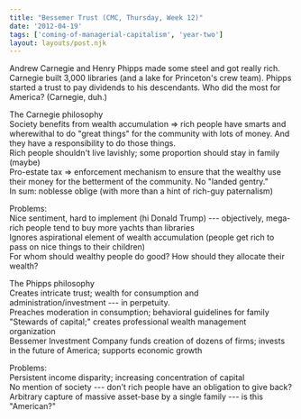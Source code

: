 ```yaml
---
title: "Bessemer Trust (CMC, Thursday, Week 12)"
date: '2012-04-19'
tags: ['coming-of-managerial-capitalism', 'year-two']
layout: layouts/post.njk
---
```


Andrew Carnegie and Henry Phipps made some steel and got really rich. Carnegie built 3,000 libraries (and a lake for Princeton's crew team). Phipps started a trust to pay dividends to his descendants. Who did the most for America? (Carnegie, duh.)

The Carnegie philosophy\
Society benefits from wealth accumulation => rich people have smarts and wherewithal to do "great things" for the community with lots of money. And they have a responsibility to do those things.\
Rich people shouldn't live lavishly; some proportion should stay in family (maybe)\
Pro-estate tax => enforcement mechanism to ensure that the wealthy use their money for the betterment of the community. No "landed gentry."\
In sum: noblesse oblige (with more than a hint of rich-guy paternalism)

Problems:\
Nice sentiment, hard to implement (hi Donald Trump) --- objectively, mega-rich people tend to buy more yachts than libraries\
Ignores aspirational element of wealth accumulation (people get rich to pass on nice things to their children)\
For whom should wealthy people do good? How should they allocate their wealth?

The Phipps philosophy\
Creates intricate trust; wealth for consumption and administration/investment --- in perpetuity.\
Preaches moderation in consumption; behavioral guidelines for family\
"Stewards of capital;" creates professional wealth management organization\
Bessemer Investment Company funds creation of dozens of firms; invests in the future of America; supports economic growth

Problems:\
Persistent income disparity; increasing concentration of capital\
No mention of society --- don't rich people have an obligation to give back?\
Arbitrary capture of massive asset-base by a single family --- is this "American?"
